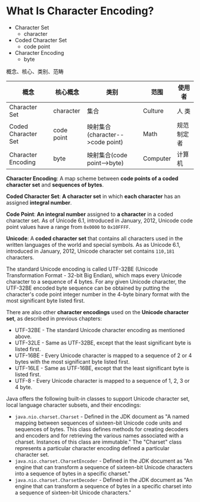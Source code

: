 # What Is Character Encoding?

- Character Set
  - character
- Coded Character Set
  - code point
- Character Encoding
  - byte

概念、核心、类别、范畴

| 概念                | 核心概念   | 类别                             | 范围     | 使用者     |
| ------------------- | ---------- | -------------------------------- | -------- | ---------- |
| Character Set       | character  | 集合                             | Culture  | 人 类      |
| Coded Character Set | code point | 映射集合(character-->code point) | Math     | 规范制定者 |
| Character Encoding  | byte       | 映射集合(code point-->byte)      | Computer | 计算机     |


**Character Encoding**: A map scheme between **code points of a coded character set** and **sequences of bytes**.

**Coded Character Set**: **A character set** in which **each character** has an assigned **integral number**.

**Code Point**: **An integral number** assigned to **a character** in a coded character set. As of Unicode 6.1, introduced in January, 2012, Unicode code point values have a range from `0x0000` to `0x10FFFF`.

**Unicode**: A **coded character set** that contains all characters used in the written languages of the world and special symbols. As as Unicode 6.1, introduced in January, 2012, Unicode character set contains `110,181` characters.

The standard Unicode encoding is called UTF-32BE (Unicode Transformation Format - 32-bit Big Endian), which maps every Unicode character to a sequence of 4 bytes. For any given Unicode character, the UTF-32BE encoded byte sequence can be obtained by putting the character's code point integer number in the 4-byte binary format with the most significant byte listed first.

There are also other **character encodings** used on the **Unicode character set**, as described in previous chapters:

- UTF-32BE - The standard Unicode character encoding as mentioned above.
- UTF-32LE - Same as UTF-32BE, except that the least significant byte is listed first.
- UTF-16BE - Every Unicode character is mapped to a sequence of 2 or 4 bytes with the most significant byte listed first.
- UTF-16LE - Same as UTF-16BE, except that the least significant byte is listed first.
- UTF-8 - Every Unicode character is mapped to a sequence of 1, 2, 3 or 4 byte.

Java offers the following built-in classes to support Unicode character set, local language character subsets, and their encodings:

- `java.nio.charset.Charset` - Defined in the JDK document as "A named mapping between sequences of sixteen-bit Unicode code units and sequences of bytes. This class defines methods for creating decoders and encoders and for retrieving the various names associated with a charset. Instances of this class are immutable." The "Charset" class represents a particular character encoding defined a particular character set.
- `java.nio.charset.CharsetEncoder` - Defined in the JDK document as "An engine that can transform a sequence of sixteen-bit Unicode characters into a sequence of bytes in a specific charset."
- `java.nio.charset.CharsetDecoder` - Defined in the JDK document as "An engine that can transform a sequence of bytes in a specific charset into a sequence of sixteen-bit Unicode characters."
